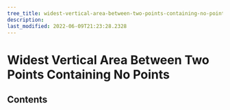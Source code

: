 ```yaml
---
tree_title: widest-vertical-area-between-two-points-containing-no-points
description: 
last_modified: 2022-06-09T21:23:28.2328
---
```


# Widest Vertical Area Between Two Points Containing No Points

## Contents
